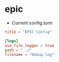 # epic


* Current config.toml
```toml
title = "EPIC Config"

[logs]
use_file_logger = true
path = "../"
filename = "Debug.log"

```